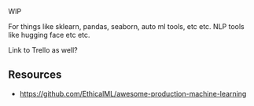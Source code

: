 WIP

For things like sklearn, pandas, seaborn, auto ml tools, etc etc.
NLP tools like hugging face etc etc.

Link to Trello as well?


## Resources

- https://github.com/EthicalML/awesome-production-machine-learning
